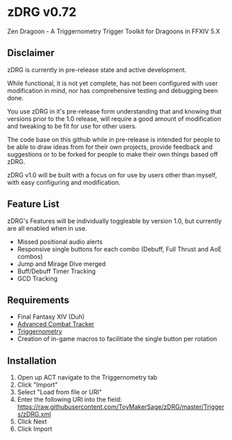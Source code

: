 # zDRG v0.72
Zen Dragoon - A Triggernometry Trigger Toolkit for Dragoons in FFXIV 5.X

## Disclaimer
zDRG is currently in pre-release state and active development.

While functional, it is not yet complete, has not been configured with user modification in mind, nor has comprehensive testing and debugging been done.

You use zDRG in it's pre-release form understanding that and knowing that versions prior to the 1.0 release, will require a good amount of modification and tweaking to be fit for use for other users.

The code base on this github while in pre-release is intended for people to be able to draw ideas from for their own projects, provide feedback and suggestions or to be forked for people to make their own things based off zDRG.

zDRG v1.0 will be built with a focus on for use by users other than myself, with easy configuring and modification.

## Feature List
zDRG's Features will be individually toggleable by version 1.0, but currently are all enabled when in use.
* Missed positional audio alerts
* Responsive single buttons for each combo (Debuff, Full Thrust and AoE combos)
* Jump and Mirage Dive merged
* Buff/Debuff Timer Tracking
* GCD Tracking

## Requirements
* Final Fantasy XIV (Duh)
* [Advanced Combat Tracker](https://advancedcombattracker.com/)
* [Triggernometry](https://github.com/paissaheavyindustries/Triggernometry)
* Creation of in-game macros to facilitiate the single button per rotation

## Installation
1. Open up ACT navigate to the Triggernometry tab
1. Click "Import"
1. Select "Load from file or URI"
1. Enter the following URI into the field: https://raw.githubusercontent.com/ToyMakerSage/zDRG/master/Triggers/zDRG.xml
1. Click Next
1. Click Import
